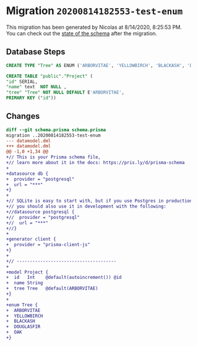 # Migration `20200814182553-test-enum`

This migration has been generated by Nicolas at 8/14/2020, 8:25:53 PM.
You can check out the [state of the schema](./schema.prisma) after the migration.

## Database Steps

```sql
CREATE TYPE "Tree" AS ENUM ('ARBORVITAE', 'YELLOWBIRCH', 'BLACKASH', 'DOUGLASFIR', 'OAK');

CREATE TABLE "public"."Project" (
"id" SERIAL,
"name" text  NOT NULL ,
"tree" "Tree" NOT NULL DEFAULT E'ARBORVITAE',
PRIMARY KEY ("id"))
```

## Changes

```diff
diff --git schema.prisma schema.prisma
migration ..20200814182553-test-enum
--- datamodel.dml
+++ datamodel.dml
@@ -1,0 +1,34 @@
+// This is your Prisma schema file,
+// learn more about it in the docs: https://pris.ly/d/prisma-schema
+
+datasource db {
+  provider = "postgresql"
+  url = "***"
+}
+
+// SQLite is easy to start with, but if you use Postgres in production
+// you should also use it in development with the following:
+//datasource postgresql {
+//  provider = "postgresql"
+//  url = "***"
+//}
+
+generator client {
+  provider = "prisma-client-js"
+}
+
+// --------------------------------------
+
+model Project {
+  id   Int    @default(autoincrement()) @id
+  name String
+  tree Tree   @default(ARBORVITAE)
+}
+
+enum Tree {
+  ARBORVITAE
+  YELLOWBIRCH
+  BLACKASH
+  DOUGLASFIR
+  OAK
+}
```


